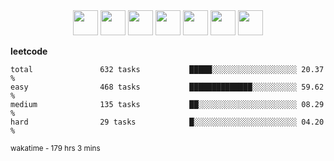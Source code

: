 <div align="center"><img src="https://assets.leetcode.com/static_assets/marketing/2024-50-lg.png" width="40" height="40"> <img src="https://assets.leetcode.com/static_assets/marketing/lg50.png" width="40" height="40"> <img src="https://leetcode.com/static/images/badges/dcc-2024-3.png" width="40" height="40"> <img src="https://leetcode.com/static/images/badges/dcc-2024-2.png" width="40" height="40"> <img src="https://leetcode.com/static/images/badges/dcc-2024-1.png" width="40" height="40"> <img src="https://leetcode.com/static/images/badges/dcc-2023-12.png" width="40" height="40"> <img src="https://leetcode.com/static/images/badges/dcc-2023-11.png" width="40" height="40"> </div>

**leetcode**
```text
total               632 tasks           █████░░░░░░░░░░░░░░░░░░░ 20.37 %             
easy                468 tasks           ██████████████░░░░░░░░░░ 59.62 %             
medium              135 tasks           ██░░░░░░░░░░░░░░░░░░░░░░ 08.29 %             
hard                29 tasks            █░░░░░░░░░░░░░░░░░░░░░░░ 04.20 %             
```

<sub>wakatime - 179 hrs 3 mins</sub>